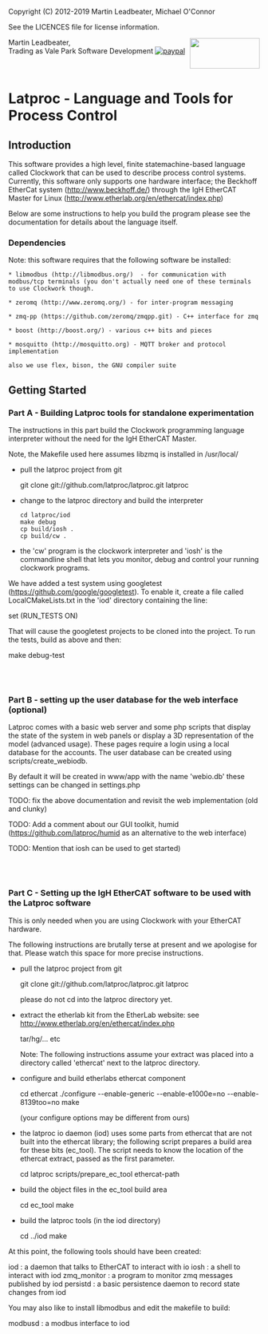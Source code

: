 Copyright (C) 2012-2019 Martin Leadbeater, Michael O'Connor

See the LICENCES file for license information.

<img align="right" width="140" height="61" src="http://www.valeparksoftwaredevelopment.com.au/img/vpsd-logo.png">

Martin Leadbeater,  
Trading as Vale Park Software Development
[![paypal](https://www.paypalobjects.com/en_AU/i/btn/btn_donate_SM.gif)](https://www.paypal.com/cgi-bin/webscr?cmd=_s-xclick&hosted_button_id=BPB7XTK7UH6LA&source=url)

<br/>
  
# Latproc - Language and Tools for Process Control

## Introduction

This software provides a high level, finite statemachine-based language 
called Clockwork that can be used to describe process control systems. 
Currently, this software only supports one hardware interface; the Beckhoff EtherCat
system (http://www.beckhoff.de/) through the IgH EtherCAT Master for Linux
(http://www.etherlab.org/en/ethercat/index.php)

Below are some instructions to help you build the program please
see the documentation for details about the language itself.

### Dependencies

   Note: this software requires that the following software be installed:

	* libmodbus (http://libmodbus.org/)  - for communication with modbus/tcp terminals (you don't actually need one of these terminals to use Clockwork though.

	* zeromq (http://www.zeromq.org/) - for inter-program messaging
	
	* zmq-pp (https://github.com/zeromq/zmqpp.git) - C++ interface for zmq

	* boost (http://boost.org/) - various c++ bits and pieces

	* mosquitto (http://mosquitto.org) - MQTT broker and protocol implementation
	
	also we use flex, bison, the GNU compiler suite

## Getting Started

### Part A - Building Latproc tools for standalone experimentation

The instructions in this part build the Clockwork programming language interpreter
without the need for the IgH EtherCAT Master.

Note, the Makefile used here assumes libzmq is installed in /usr/local/

* pull the latproc project from git

  git clone git://github.com/latproc/latproc.git latproc

* change to the latproc directory and build the interpreter

  ```
  cd latproc/iod
  make debug
  cp build/iosh .
  cp build/cw .

 * the 'cw' program is the clockwork interpreter and 'iosh' is the commandline shell that lets you monitor, debug and control your running clockwork programs.

 We have added a test system using googletest (https://github.com/google/googletest). To enable it, 
 create a file called LocalCMakeLists.txt in the 'iod' directory containing the line:

 set (RUN_TESTS ON)

 That will cause the googletest projects to be cloned into the project. To run the tests, 
 build as above and then:

 make debug-test

<br/>
<br/>

  
### Part B - setting up the user database for the web interface (optional)

Latproc comes with a basic web server and some php scripts that display the state of the system in web panels or display a 3D representation of the model (advanced usage). These pages require a login using a local database for the accounts. The user database can be created using scripts/create_webiodb.

   By default it will be created in www/app with the name 'webio.db' these
     settings can be changed in settings.php

  TODO: fix the above documentation and revisit the web implementation (old and clunky)
  
  TODO: Add a comment about our GUI toolkit, humid (https://github.com/latproc/humid as an alternative to the web interface)
  
  TODO: Mention that iosh can be used to get started)

<br/>
<br/>

### Part C - Setting up the IgH EtherCAT software to be used with the Latproc software

This is only needed when you are using Clockwork with your EtherCAT hardware. 

The following instructions are brutally terse at present and we apologise
for that. Please watch this space for more precise instructions.

* pull the latproc project from git

  git clone git://github.com/latproc/latproc.git latproc

  please do not cd into the latproc directory yet.

* extract the etherlab kit from the EtherLab website:
    see http://www.etherlab.org/en/ethercat/index.php

  tar/hg/... etc

  Note: The following instructions assume your extract was placed into 
        a directory called 'ethercat' next to the latproc directory.
  
* configure and build etherlabs ethercat component

  cd ethercat
  ./configure --enable-generic --enable-e1000e=no --enable-8139too=no
  make

  (your configure options may be different from ours)

* the latproc io daemon (iod) uses some parts from ethercat that are 
  not built into the ethercat library; the following script prepares
  a build area for these bits (ec_tool). The script needs to know
  the location of the ethercat extract, passed as the first parameter. 

  cd latproc
  scripts/prepare_ec_tool ethercat-path

* build the object files in the ec_tool build area

  cd ec_tool
  make
  
* build the latproc tools (in the iod directory)

  cd ../iod
  make
  
At this point, the following tools should have been created:

  iod  : a daemon that talks to EtherCAT to interact with io
  iosh : a shell to interact with iod
  zmq_monitor : a program to monitor zmq messages published by iod
  persistd : a basic persistence daemon to record state changes from iod

You may also like to install libmodbus and edit the makefile to build:

  modbusd : a modbus interface to iod

